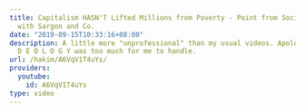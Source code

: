 ```yaml
---
title: Capitalism HASN'T Lifted Millions from Poverty - Point from Socialist's Debate
  with Sargon and Co.
date: "2019-09-15T10:33:16+08:00"
description: A little more "unprofessional" than my usual videos. Apologies, the I
  D E O L O G Y was too much for me to handle.
url: /hakim/A6VqV1T4uYs/
providers:
  youtube:
    id: A6VqV1T4uYs
type: video
---
```

